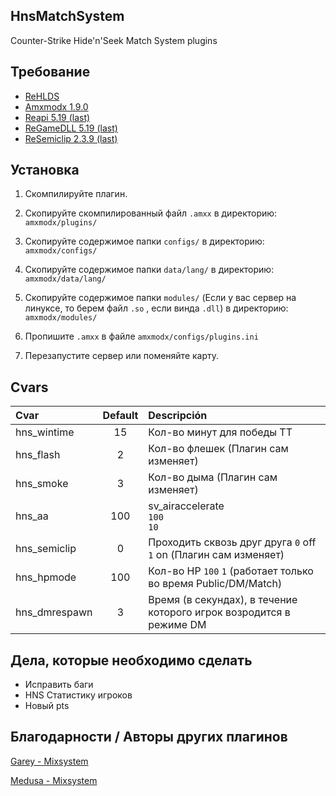 ## HnsMatchSystem
Counter-Strike Hide'n'Seek Match System plugins

## Требование
- [ReHLDS](https://dev-cs.ru/resources/64/)
- [Amxmodx 1.9.0](https://www.amxmodx.org/downloads-new.php)
- [Reapi 5.19 (last)](https://dev-cs.ru/resources/73/updates)
- [ReGameDLL 5.19 (last)](https://dev-cs.ru/resources/67/updates)
- [ReSemiclip 2.3.9 (last)](https://dev-cs.ru/resources/71/updates)

## Установка
 
1. Скомпилируйте плагин.

2. Скопируйте скомпилированный файл `.amxx` в директорию: `amxmodx/plugins/`

3. Скопируйте содержимое папки `configs/` в директорию: `amxmodx/configs/`

4. Скопируйте содержимое папки `data/lang/` в директорию: `amxmodx/data/lang/`

5. Скопируйте содержимое папки `modules/` (Если у вас сервер на линуксе, то берем файл `.so` , если винда `.dll`) в директорию: `amxmodx/modules/`

6. Пропишите `.amxx` в файле `amxmodx/configs/plugins.ini`

7. Перезапустите сервер или поменяйте карту.

## Cvars

| Cvar                 | Default    | Descripción |
| :------------------- | :--------: | :--------------------------------------------------- |
| hns_wintime              | 15 | Кол-во минут для победы ТТ                                  |
| hns_flash	           | 2         | Кол-во флешек (Плагин сам изменяет)                  |
| hns_smoke       |     3     | Кол-во дыма (Плагин сам изменяет)                        |
| hns_aa        | 100          | sv_airaccelerate <br/>`100`<br/>`10`                          |
| hns_semiclip       | 0          | Проходить сквозь друг друга `0` off `1` on (Плагин сам изменяет)   |
| hns_hpmode   |    100   | Кол-во HP `100` `1` (работает только во время Public/DM/Match)  |
| hns_dmrespawn     |      3     | Время (в секундах), в течение которого игрок возродится в режиме DM  |

## Дела, которые необходимо сделать
- Исправить баги
- HNS Статистику игроков
- Новый pts

## Благодарности / Aвторы других плагинов
[Garey - Мixsystem](https://github.com/Garey27)

[Medusa - Мixsystem](https://dev-cs.ru/members/65/)
